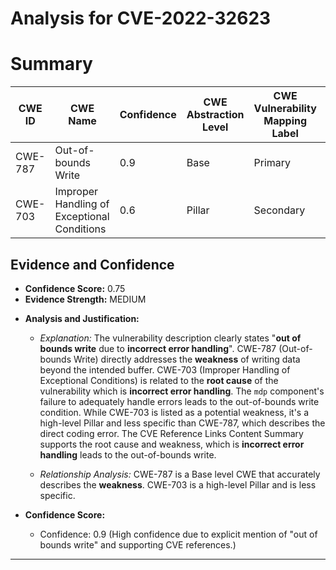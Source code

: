 # Analysis for CVE-2022-32623

# Summary
| CWE ID | CWE Name | Confidence | CWE Abstraction Level | CWE Vulnerability Mapping Label | CWE-Vulnerability Mapping Notes |
|---|---|---|---|---|---|
| CWE-787 | Out-of-bounds Write | 0.9 | Base | Primary | Allowed |
| CWE-703 | Improper Handling of Exceptional Conditions | 0.6 | Pillar | Secondary | Discouraged |

## Evidence and Confidence

*   **Confidence Score:** 0.75
*   **Evidence Strength:** MEDIUM

- **Analysis and Justification:**  
  - *Explanation:* The vulnerability description clearly states "**out of bounds write** due to **incorrect error handling**". CWE-787 (Out-of-bounds Write) directly addresses the **weakness** of writing data beyond the intended buffer. CWE-703 (Improper Handling of Exceptional Conditions) is related to the **root cause** of the vulnerability which is **incorrect error handling**. The `mdp` component's failure to adequately handle errors leads to the out-of-bounds write condition. While CWE-703 is listed as a potential weakness, it's a high-level Pillar and less specific than CWE-787, which describes the direct coding error. The CVE Reference Links Content Summary supports the root cause and weakness, which is **incorrect error handling** leads to the out-of-bounds write.
  
  - *Relationship Analysis:* CWE-787 is a Base level CWE that accurately describes the **weakness**. CWE-703 is a high-level Pillar and is less specific.

- **Confidence Score:**  
  - Confidence: 0.9 (High confidence due to explicit mention of "out of bounds write" and supporting CVE references.)

---